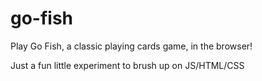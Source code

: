 # go-fish
Play Go Fish, a classic playing cards game, in the browser!


Just a fun little experiment to brush up on JS/HTML/CSS
